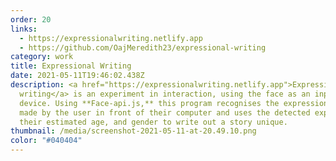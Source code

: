 ```yaml
---
order: 20
links:
  - https://expressionalwriting.netlify.app
  - https://github.com/OajMeredith23/expressional-writing
category: work
title: Expressional Writing
date: 2021-05-11T19:46:02.438Z
description: <a href="https://expressionalwriting.netlify.app">Expressional
  writing</a> is an experiment in interaction, using the face as an input
  device. Using **Face-api.js,** this program recognises the expression being
  made by the user in front of their computer and uses the detected expression,
  their estimated age, and gender to write out a story unique.
thumbnail: /media/screenshot-2021-05-11-at-20.49.10.png
color: "#040404"
---
```

